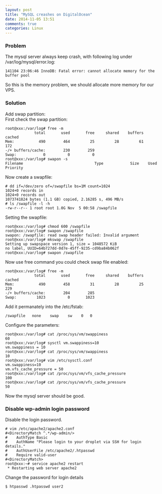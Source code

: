 ```yaml
---
layout: post
title: "MySQL creashes on DigitalOcean"
date: 2014-11-05 13:51
comments: true
categories: Linux
---
```

### Problem
The mysql server always keep crash, with following log under /var/log/mysql/error.log:    

```
141104 23:06:46 InnoDB: Fatal error: cannot allocate memory for the buffer pool

```
So this is the memory problem, we should allocate more memory for our VPS.    
### Solution
Add swap partition:     
First check the swap partition:    

```
root@xxx:/var/log# free -m
             total       used       free     shared    buffers     cached
Mem:           490        464         25         28         61        172
-/+ buffers/cache:        230        259
Swap:            0          0          0
root@xxx:/var/log# swapon -s
Filename                                Type            Size    Used    Priority

```
Now create a swapfile:    

```
# dd if=/dev/zero of=/swapfile bs=1M count=1024
1024+0 records in
1024+0 records out
1073741824 bytes (1.1 GB) copied, 2.16285 s, 496 MB/s
# ls /swapfile -l -h
-rw-r--r-- 1 root root 1.0G Nov  5 00:58 /swapfile

```
Setting the swapfile:     

```
root@xxx:/var/log# chmod 600 /swapfile 
root@xxx:/var/log# swapon /swapfile
swapon: /swapfile: read swap header failed: Invalid argument
root@xxx:/var/log# mkswap /swapfile
Setting up swapspace version 1, size = 1048572 KiB
no label, UUID=64b727dd-0d7e-45ff-9235-cd9ba84b062f
root@xxx:/var/log# swapon /swapfile 

```
Now use free command you could check swap file enabled:     

```
root@xxx:/var/log# free -m
             total       used       free     shared    buffers     cached
Mem:           490        458         31         28         25        229
-/+ buffers/cache:        204        285
Swap:         1023          0       1023

```
Add it permanately into the /etc/fstab:    

```
/swapfile   none    swap    sw    0   0

```
Configure the parameters:    

```
root@xxx:/var/log# cat /proc/sys/vm/swappiness
60
root@xxx:/var/log# sysctl vm.swappiness=10
vm.swappiness = 10                                                                                      
root@xxx:/var/log# cat /proc/sys/vm/swappiness                                                  
10                                                
root@xxx:/var/log# vim /etc/sysctl.conf
vm.swappiness=10
vm.vfs_cache_pressure = 50
root@xxx:/var/log# cat /proc/sys/vm/vfs_cache_pressure                                          
100                                         
root@xxx:/var/log# cat /proc/sys/vm/vfs_cache_pressure                                          
50                                                                                                     

```
Now the mysql server should be good.     


### Disable wp-admin login password
Disable the login password.   

```
# vim /etc/apache2/apache2.conf
#<DirectoryMatch ^.*/wp-admin/>
#    AuthType Basic
#    AuthName "Please login to your droplet via SSH for login details."
#    AuthUserFile /etc/apache2/.htpasswd
#    Require valid-user
#<DirectoryMatch>
root@xxx:~# service apache2 restart
 * Restarting web server apache2      

```
Change the password for login details    

```
$ htpasswd .htpasswd user2

```
